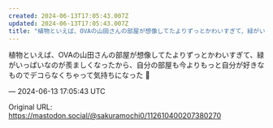```yaml
---
created: 2024-06-13T17:05:43.007Z
updated: 2024-06-13T17:05:43.007Z
title: "植物といえば、OVAの山田さんの部屋が想像してたよりずっとかわいすぎて、緑がいっ[...]"
---
```


<p>植物といえば、OVAの山田さんの部屋が想像してたよりずっとかわいすぎて、緑がいっぱいなのが羨ましくなったから、自分の部屋も今よりもっと自分が好きなものでデコらなくちゃって気持ちになった 🌱</p>

&mdash; 2024-06-13 17:05:43 UTC

Original URL: https://mastodon.social/@sakuramochi0/112610400207380270
